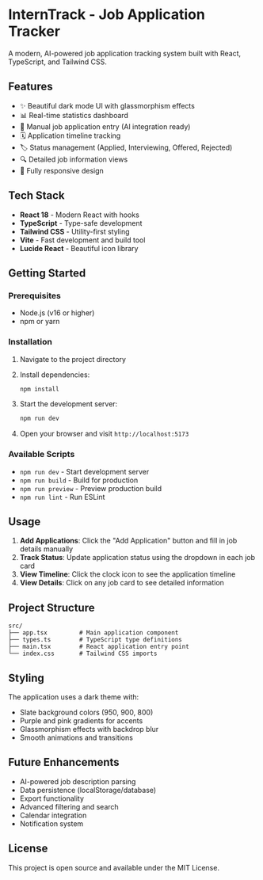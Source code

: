 # InternTrack - Job Application Tracker

A modern, AI-powered job application tracking system built with React, TypeScript, and Tailwind CSS.

## Features

- ✨ Beautiful dark mode UI with glassmorphism effects
- 📊 Real-time statistics dashboard
- 📝 Manual job application entry (AI integration ready)
- 🗓️ Application timeline tracking
- 🏷️ Status management (Applied, Interviewing, Offered, Rejected)
- 🔍 Detailed job information views
- 📱 Fully responsive design

## Tech Stack

- **React 18** - Modern React with hooks
- **TypeScript** - Type-safe development
- **Tailwind CSS** - Utility-first styling
- **Vite** - Fast development and build tool
- **Lucide React** - Beautiful icon library

## Getting Started

### Prerequisites

- Node.js (v16 or higher)
- npm or yarn

### Installation

1. Navigate to the project directory
2. Install dependencies:
   ```bash
   npm install
   ```

3. Start the development server:
   ```bash
   npm run dev
   ```

4. Open your browser and visit `http://localhost:5173`

### Available Scripts

- `npm run dev` - Start development server
- `npm run build` - Build for production
- `npm run preview` - Preview production build
- `npm run lint` - Run ESLint

## Usage

1. **Add Applications**: Click the "Add Application" button and fill in job details manually
2. **Track Status**: Update application status using the dropdown in each job card
3. **View Timeline**: Click the clock icon to see the application timeline
4. **View Details**: Click on any job card to see detailed information

## Project Structure

```
src/
├── app.tsx         # Main application component
├── types.ts        # TypeScript type definitions
├── main.tsx        # React application entry point
└── index.css       # Tailwind CSS imports
```

## Styling

The application uses a dark theme with:
- Slate background colors (950, 900, 800)
- Purple and pink gradients for accents
- Glassmorphism effects with backdrop blur
- Smooth animations and transitions

## Future Enhancements

- AI-powered job description parsing
- Data persistence (localStorage/database)
- Export functionality
- Advanced filtering and search
- Calendar integration
- Notification system

## License

This project is open source and available under the MIT License. 